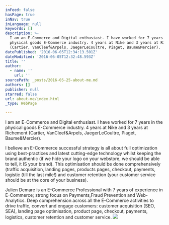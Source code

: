 ```yaml
---
inFeed: false
hasPage: true
inNav: true
inLanguage: null
keywords: []
description: >-
  I am an E-Commerce and Digital enthusiast. I have worked for 7 years in the
  physical goods E-Commerce industry. 4 years at Nike and 3 years at Richemont
  (Cartier, VanCleef&Arpels, JaegerLeCoultre, Piaget, Baume&Mercier).
datePublished: '2016-06-05T12:34:13.501Z'
dateModified: '2016-06-05T12:32:48.593Z'
title: ''
author:
  - name: ''
    url: ''
sourcePath: _posts/2016-05-25-about-me.md
authors: []
publisher: null
starred: false
url: about-me/index.html
_type: WebPage

---
```

I am an E-Commerce and Digital enthusiast. I have worked for 7 years in the physical goods E-Commerce industry. 4 years at Nike and 3 years at Richemont (Cartier, VanCleef&Arpels, JaegerLeCoultre, Piaget, Baume&Mercier).

I believe an E-Commerce successful strategy is all about full optimization using best-practices and latest cutting-edge technology whilst keeping the brand authentic (if we hide your logo on your webstore, we should be able to tell, it IS your brand). This optimisation should be done comprehensively (traffic acquisition, landing pages, products pages, checkout, payments, logistic (till the last mile!) and customer retention (your customer service should be at the core of your business).

Julien Demare is an E-Commerce Professional with 7 years of experience in E-Commerce; strong focus on Payments,Fraud Prevention and Web-Analytics. Deep comprehension across all the E-Commerce activities to drive traffic, convert and engage customers: customer acquisition (SEO, SEA), landing page optimisation, product page, checkout, payments, logistics, customer retention and customer service.
![](https://s3-us-west-2.amazonaws.com/the-grid-img/p/d3864350c7109c666ff9d350314622c3a78573ab.jpg)